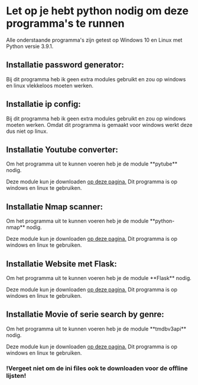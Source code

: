 <h1>Let op je hebt python nodig om deze programma's te runnen</h1>
Alle onderstaande programma's zijn getest op Windows 10 en Linux met Python versie 3.9.1.


<h2>Installatie password generator:</h2>
Bij dit programma heb ik geen extra modules gebruikt en zou op windows en linux vlekkeloos moeten werken.

<h2>Installatie ip config:</h2>
Bij dit programma heb ik geen extra modules gebruikt en zou op windows moeten werken.
Omdat dit programma is gemaakt voor windows werkt deze dus niet op linux.


<h2>Installatie Youtube converter:</h2>
Om het programma uit te kunnen voeren heb je de module **pytube** nodig.

Deze module kun je downloaden [op deze pagina.](https://pypi.org/project/pytube/)
Dit programma is op windows en linux te gebruiken.


<h2>Installatie Nmap scanner:</h2>
Om het programma uit te kunnen voeren heb je de module **python-nmap** nodig.

Deze module kun je downloaden [op deze pagina.](https://pypi.org/project/python-nmap/)
Dit programma is op windows en linux te gebruiken.


<h2>Installatie Website met Flask:</h2>
Om het programma uit te kunnen voeren heb je de module **Flask** nodig.

Deze module kun je downloaden [op deze pagina.](https://pypi.org/project/Flask/)
Dit programma is op windows en linux te gebruiken.


<h2>Installatie Movie of serie search by genre:</h2>
Om het programma uit te kunnen voeren heb je de module **tmdbv3api** nodig.

Deze module kun je downloaden [op deze pagina.](https://pypi.org/project/tmdbv3api/)
Dit programma is op windows en linux te gebruiken.
<h3>!Vergeet niet om de ini files ook te downloaden voor de offline lijsten!</h3>
